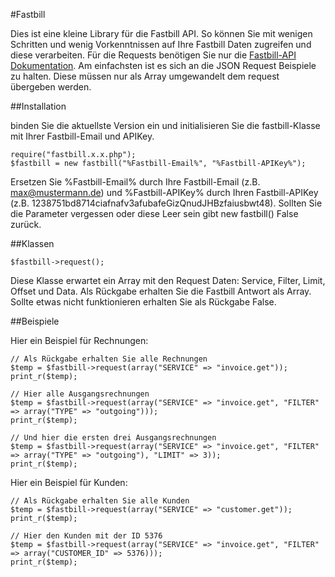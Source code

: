 #Fastbill

Dies ist eine kleine Library für die Fastbill API.
So können Sie mit wenigen Schritten und wenig Vorkenntnissen auf Ihre Fastbill Daten zugreifen und diese verarbeiten. Für die Requests benötigen Sie nur die [Fastbill-API Dokumentation](http://www.fastbill.com/api/ "Fastbill API Dokumentation"). Am einfachsten ist es sich an die JSON Request Beispiele zu halten. Diese müssen nur als Array umgewandelt dem request übergeben werden.



##Installation

binden Sie die aktuellste Version ein und initialisieren Sie die fastbill-Klasse mit Ihrer Fastbill-Email und APIKey.

```
require("fastbill.x.x.php");
$fastbill = new fastbill("%Fastbill-Email%", "%Fastbill-APIKey%");
```
Ersetzen Sie %Fastbill-Email% durch Ihre Fastbill-Email (z.B. max@mustermann.de) und %Fastbill-APIKey% durch Ihren Fastbill-APIKey (z.B. 1238751bd8714ciafnafv3afubafeGizQnudJHBzfaiusbwt48). Sollten Sie die Parameter vergessen oder diese Leer sein gibt new fastbill() False zurück.



##Klassen

```
$fastbill->request();
```
Diese Klasse erwartet ein Array mit den Request Daten: Service, Filter, Limit, Offset und Data.
Als Rückgabe erhalten Sie die Fastbill Antwort als Array.
Sollte etwas nicht funktionieren erhalten Sie als Rückgabe False.



##Beispiele

Hier ein Beispiel für Rechnungen:
```
// Als Rückgabe erhalten Sie alle Rechnungen
$temp = $fastbill->request(array("SERVICE" => "invoice.get"));
print_r($temp);

// Hier alle Ausgangsrechnungen
$temp = $fastbill->request(array("SERVICE" => "invoice.get", "FILTER" => array("TYPE" => "outgoing")));
print_r($temp);

// Und hier die ersten drei Ausgangsrechnungen
$temp = $fastbill->request(array("SERVICE" => "invoice.get", "FILTER" => array("TYPE" => "outgoing"), "LIMIT" => 3));
print_r($temp);
```

Hier ein Beispiel für Kunden:
```
// Als Rückgabe erhalten Sie alle Kunden
$temp = $fastbill->request(array("SERVICE" => "customer.get"));
print_r($temp);

// Hier den Kunden mit der ID 5376
$temp = $fastbill->request(array("SERVICE" => "invoice.get", "FILTER" => array("CUSTOMER_ID" => 5376)));
print_r($temp);
```


